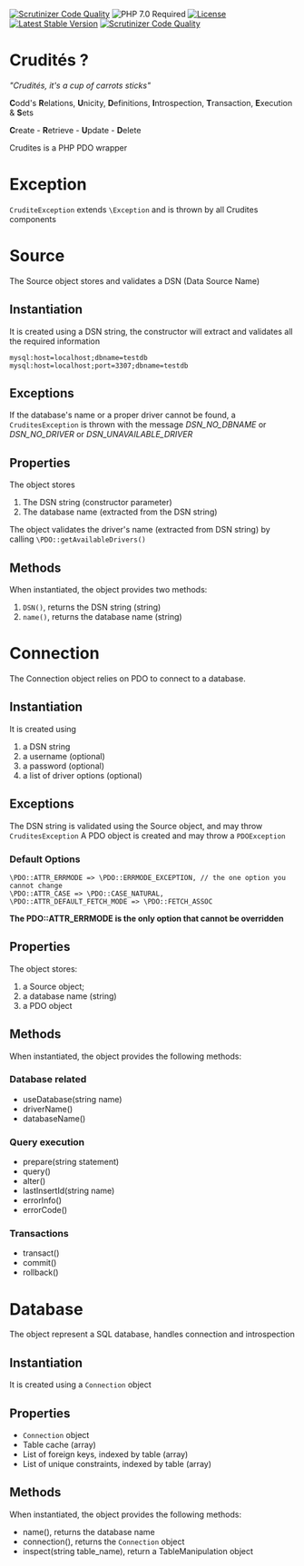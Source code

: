 [![Scrutinizer Code Quality](https://scrutinizer-ci.com/g/HexMakina/Crudites/badges/quality-score.png?b=main)](https://scrutinizer-ci.com/g/HexMakina/Crudites/?branch=main)
<img src="https://img.shields.io/badge/PHP-7.0-brightgreen" alt="PHP 7.0 Required" />
[![License](http://poser.pugx.org/hexmakina/crudites/license)](https://packagist.org/packages/hexmakina/crudites)
[![Latest Stable Version](http://poser.pugx.org/hexmakina/crudites/v)](https://packagist.org/packages/hexmakina/crudites)
[![Scrutinizer Code Quality](https://scrutinizer-ci.com/g/HexMakina/Crudites/badges/quality-score.png?b=main)](https://scrutinizer-ci.com/g/HexMakina/Crudites/?branch=main)

# Crudités ?

_"Crudités, it's a cup of carrots sticks"_

**C**odd's **R**elations, **U**nicity, **D**efinitions, **I**ntrospection, **T**ransaction, **E**xecution & **S**ets

**C**reate - **R**etrieve - **U**pdate - **D**elete

Crudites is a PHP PDO wrapper

# Exception
`CruditeException` extends `\Exception` and is thrown by all Crudites components


# Source
The Source object stores and validates a DSN (Data Source Name)

## Instantiation
It is created using a DSN string, the constructor will extract and validates all the required information

`mysql:host=localhost;dbname=testdb`
`mysql:host=localhost;port=3307;dbname=testdb`

## Exceptions
If the database's name or a proper driver cannot be found, a `CruditesException` is thrown with the message _DSN_NO_DBNAME_ or _DSN_NO_DRIVER_ or _DSN_UNAVAILABLE_DRIVER_

## Properties
The object stores 
1. The DSN string (constructor parameter)
2. The database name (extracted from the DSN string)

The object validates the driver's name (extracted from DSN string) by calling `\PDO::getAvailableDrivers()`

## Methods
When instantiated, the object provides two methods:
1. `DSN()`, returns the DSN string (string)
2. `name()`, returns the database name (string)


# Connection
The Connection object relies on PDO to connect to a database.

## Instantiation

It is created using
1. a DSN string
2. a username (optional)
3. a password (optional)
4. a list of driver options (optional)

## Exceptions
The DSN string is validated using the Source object, and may throw `CruditesException`
A PDO object is created and may throw a `PDOException`

### Default Options
```
\PDO::ATTR_ERRMODE => \PDO::ERRMODE_EXCEPTION, // the one option you cannot change
\PDO::ATTR_CASE => \PDO::CASE_NATURAL,
\PDO::ATTR_DEFAULT_FETCH_MODE => \PDO::FETCH_ASSOC
```

**The PDO::ATTR_ERRMODE is the only option that cannot be overridden**


## Properties
The object stores:
1. a Source object;
2. a database name (string)
3. a PDO object

## Methods
When instantiated, the object provides the following methods:

### Database related
+ useDatabase(string name)
+ driverName()
+ databaseName()

### Query execution
+ prepare(string statement)
+ query()
+ alter()
+ lastInsertId(string name)
+ errorInfo()
+ errorCode()

### Transactions
+ transact()
+ commit()
+ rollback()


# Database
The object represent a SQL database, handles connection and introspection

## Instantiation
It is created using a `Connection` object

## Properties 
+ `Connection` object
+ Table cache (array)
+ List of foreign keys, indexed by table (array)
+ List of unique constraints, indexed by table (array)

## Methods
When instantiated, the object provides the following methods:
+ name(), returns the database name
+ connection(), returns the `Connection` object
+ inspect(string table_name), return a TableManipulation object

